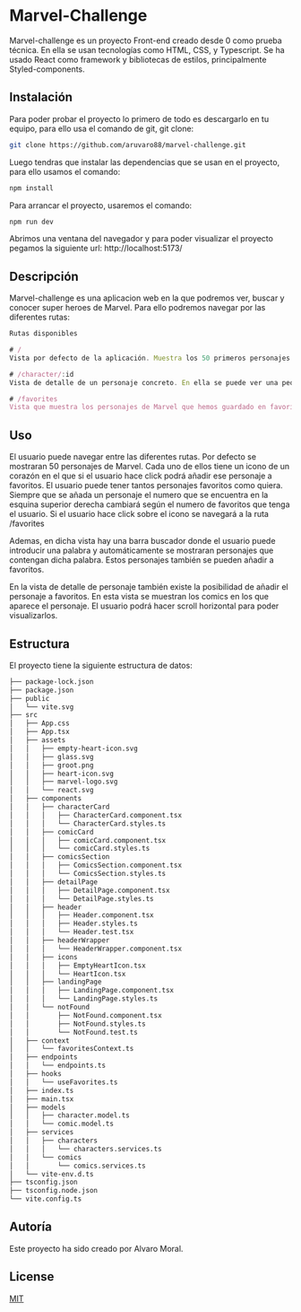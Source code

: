 # Marvel-Challenge

Marvel-challenge es un proyecto Front-end creado desde 0 como prueba técnica. En ella se usan tecnologías como HTML, CSS, y Typescript. Se ha usado React como framework y bibliotecas de estilos, principalmente Styled-components.

## Instalación

Para poder probar el proyecto lo primero de todo es descargarlo en tu equipo, para ello usa el comando de git, git clone:

```bash
git clone https://github.com/aruvaro88/marvel-challenge.git
```

Luego tendras que instalar las dependencias que se usan en el proyecto, para ello usamos el comando:

```bash
npm install
```

Para arrancar el proyecto, usaremos el comando:

```bash
npm run dev
```

Abrimos una ventana del navegador y para poder visualizar el proyecto pegamos la siguiente url: http://localhost:5173/

## Descripción

Marvel-challenge es una aplicacion web en la que podremos ver, buscar y conocer super heroes de Marvel. Para ello podremos navegar por las diferentes rutas:

```typescript
Rutas disponibles

# /
Vista por defecto de la aplicación. Muestra los 50 primeros personajes de Marvel.

# /character/:id
Vista de detalle de un personaje concreto. En ella se puede ver una pequeña descrición y los comics en los que aparece.

# /favorites
Vista que muestra los personajes de Marvel que hemos guardado en favoritos.
```

## Uso

El usuario puede navegar entre las diferentes rutas. Por defecto se mostraran 50 personajes de Marvel. Cada uno de ellos tiene un icono de un corazón en el que si el usuario hace click podrá añadir ese personaje a favoritos. El usuario puede tener tantos personajes favoritos como quiera.
Siempre que se añada un personaje el numero que se encuentra en la esquina superior derecha cambiará según el numero de favoritos que tenga el usuario. Si el usuario hace click sobre el icono se navegará a la ruta /favorites

Ademas, en dicha vista hay una barra buscador donde el usuario puede introducir una palabra y automáticamente se mostraran personajes que contengan dicha palabra. Estos personajes también se pueden añadir a favoritos.

En la vista de detalle de personaje también existe la posibilidad de añadir el personaje a favoritos. En esta vista se muestran los comics en los que aparece el personaje. El usuario podrá hacer scroll horizontal para poder visualizarlos.

## Estructura

El proyecto tiene la siguiente estructura de datos:

```bash
├── package-lock.json
├── package.json
├── public
│   └── vite.svg
├── src
│   ├── App.css
│   ├── App.tsx
│   ├── assets
│   │   ├── empty-heart-icon.svg
│   │   ├── glass.svg
│   │   ├── groot.png
│   │   ├── heart-icon.svg
│   │   ├── marvel-logo.svg
│   │   └── react.svg
│   ├── components
│   │   ├── characterCard
│   │   │   ├── CharacterCard.component.tsx
│   │   │   └── CharacterCard.styles.ts
│   │   ├── comicCard
│   │   │   ├── comicCard.component.tsx
│   │   │   └── comicCard.styles.ts
│   │   ├── comicsSection
│   │   │   ├── ComicsSection.component.tsx
│   │   │   └── ComicsSection.styles.ts
│   │   ├── detailPage
│   │   │   ├── DetailPage.component.tsx
│   │   │   └── DetailPage.styles.ts
│   │   ├── header
│   │   │   ├── Header.component.tsx
│   │   │   ├── Header.styles.ts
│   │   │   └── Header.test.tsx
│   │   ├── headerWrapper
│   │   │   └── HeaderWrapper.component.tsx
│   │   ├── icons
│   │   │   ├── EmptyHeartIcon.tsx
│   │   │   └── HeartIcon.tsx
│   │   ├── landingPage
│   │   │   ├── LandingPage.component.tsx
│   │   │   └── LandingPage.styles.ts
│   │   └── notFound
│   │       ├── NotFound.component.tsx
│   │       ├── NotFound.styles.ts
│   │       └── NotFound.test.ts
│   ├── context
│   │   └── favoritesContext.ts
│   ├── endpoints
│   │   └── endpoints.ts
│   ├── hooks
│   │   └── useFavorites.ts
│   ├── index.ts
│   ├── main.tsx
│   ├── models
│   │   ├── character.model.ts
│   │   └── comic.model.ts
│   ├── services
│   │   ├── characters
│   │   │   └── characters.services.ts
│   │   └── comics
│   │       └── comics.services.ts
│   └── vite-env.d.ts
├── tsconfig.json
├── tsconfig.node.json
└── vite.config.ts
```

## Autoría

Este proyecto ha sido creado por Alvaro Moral.

## License

[MIT](https://choosealicense.com/licenses/mit/)
